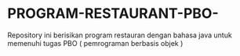 # PROGRAM-RESTAURANT-PBO-
Repository ini berisikan program restauran dengan bahasa java untuk memenuhi tugas PBO ( pemrograman berbasis objek )
